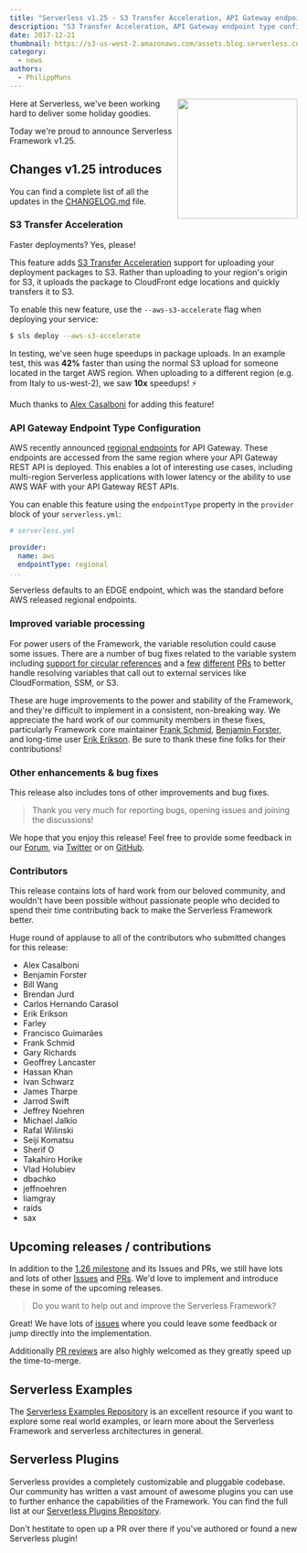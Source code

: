 ```yaml
---
title: "Serverless v1.25 - S3 Transfer Acceleration, API Gateway endpoint type configuration, variable system improvements"
description: "S3 Transfer Acceleration, API Gateway endpoint type configuration, variable system improvements, enhancements, bug fixes and more added in the Serverless Framework v1.25 release."
date: 2017-12-21
thumbnail: https://s3-us-west-2.amazonaws.com/assets.blog.serverless.com/framework_v1.25_1.jpg
category:
  - news
authors:
  - PhilippMuns
---
```


<img align="right" src="https://s3-us-west-2.amazonaws.com/assets.blog.serverless.com/framework_v1.25_1.jpg" width="210px" >

Here at Serverless, we've been working hard to deliver some holiday goodies.

Today we're proud to announce Serverless Framework v1.25.


## Changes v1.25 introduces

You can find a complete list of all the updates in the [CHANGELOG.md](https://github.com/serverless/serverless/blob/master/CHANGELOG.md) file.

### S3 Transfer Acceleration

Faster deployments? Yes, please!

This feature adds [S3 Transfer Acceleration](http://docs.aws.amazon.com/AmazonS3/latest/dev/transfer-acceleration.html) support for uploading your deployment packages to S3. Rather than uploading to your region's origin for S3, it uploads the package to CloudFront edge locations and quickly transfers it to S3.

To enable this new feature, use the `--aws-s3-accelerate` flag when deploying your service:

```bash
$ sls deploy --aws-s3-accelerate
```

In testing, we've seen huge speedups in package uploads. In an example test, this was **42%** faster than using the normal S3 upload for someone located in the target AWS region. When uploading to a different region (e.g. from Italy to us-west-2), we saw **10x** speedups! ⚡️

Much thanks to [Alex Casalboni](https://twitter.com/alex_casalboni) for adding this feature!

### API Gateway Endpoint Type Configuration

AWS recently announced [regional endpoints](https://aws.amazon.com/about-aws/whats-new/2017/11/amazon-api-gateway-supports-regional-api-endpoints/) for API Gateway. These endpoints are accessed from the same region where your API Gateway REST API is deployed. This enables a lot of interesting use cases, including multi-region Serverless applications with lower latency or the ability to use AWS WAF with your API Gateway REST APIs.

You can enable this feature using the `endpointType` property in the `provider` block of your `serverless.yml`:

```yml
# serverless.yml

provider:
  name: aws
  endpointType: regional
...
```

Serverless defaults to an EDGE endpoint, which was the standard before AWS released regional endpoints.

### Improved variable processing

For power users of the Framework, the variable resolution could cause some issues. There are a number of bug fixes related to the variable system including [support for circular references](https://github.com/serverless/serverless/pull/4144) and a [few](https://github.com/serverless/serverless/pull/4499) [different](https://github.com/serverless/serverless/pull/4294) [PRs](https://github.com/serverless/serverless/pull/4518) to better handle resolving variables that call out to external services like CloudFormation, SSM, or S3.

These are huge improvements to the power and stability of the Framework, and they're difficult to implement in a consistent, non-breaking way. We appreciate the hard work of our community members in these fixes, particularly Framework core maintainer [Frank Schmid](https://github.com/HyperBrain), [Benjamin Forster](https://github.com/e-e-e), and long-time user [Erik Erikson](https://github.com/erikerikson). Be sure to thank these fine folks for their contributions!

### Other enhancements & bug fixes

This release also includes tons of other improvements and bug fixes.

> Thank you very much for reporting bugs, opening issues and joining the discussions!

We hope that you enjoy this release! Feel free to provide some feedback in our [Forum](https://forum.serverless.com), via [Twitter](https://twitter.com/goserverless) or on [GitHub](https://github.com/serverless/serverless).

### Contributors

This release contains lots of hard work from our beloved community, and wouldn't have been possible without passionate people who decided to spend their time contributing back to make the Serverless Framework better.

Huge round of applause to all of the contributors who submitted changes for this release:

- Alex Casalboni
- Benjamin Forster
- Bill Wang
- Brendan Jurd
- Carlos Hernando Carasol
- Erik Erikson
- Farley
- Francisco Guimarães
- Frank Schmid
- Gary Richards
- Geoffrey Lancaster
- Hassan Khan
- Ivan Schwarz
- James Tharpe
- Jarrod Swift
- Jeffrey Noehren
- Michael Jalkio
- Rafal Wilinski
- Seiji Komatsu
- Sherif O
- Takahiro Horike
- Vlad Holubiev
- dbachko
- jeffnoehren
- liamgray
- raids
- sax

## Upcoming releases / contributions

In addition to the [1.26 milestone](https://github.com/serverless/serverless/milestone/41) and its Issues and PRs, we still have lots and lots of other [Issues](https://github.com/serverless/serverless/issues) and [PRs](https://github.com/serverless/serverless/pulls). We'd love to implement and introduce these in some of the upcoming releases.

> Do you want to help out and improve the Serverless Framework?

Great! We have lots of [issues](https://github.com/serverless/serverless/issues) where you could leave some feedback or jump directly into the implementation.

Additionally [PR reviews](https://github.com/serverless/serverless/pulls) are also highly welcomed as they greatly speed up the time-to-merge.

## Serverless Examples

The [Serverless Examples Repository](https://github.com/serverless/examples) is an excellent resource if you want to explore some real world examples, or learn more about the Serverless Framework and serverless architectures in general.

## Serverless Plugins

Serverless provides a completely customizable and pluggable codebase. Our community has written a vast amount of awesome plugins you can use to further enhance the capabilities of the Framework. You can find the full list at our [Serverless Plugins Repository](https://github.com/serverless/plugins).

Don't hestitate to open up a PR over there if you've authored or found a new Serverless plugin!

